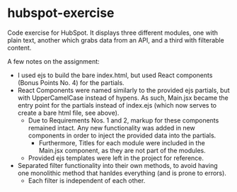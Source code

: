# hubspot-exercise
Code exercise for HubSpot. It displays three different modules, one with plain text, another which grabs data from an API, and a third with filterable content.

A few notes on the assignment:
* I used ejs to build the bare index.html, but used React components (Bonus Points No. 4) for the partials.
* React Components were named similarly to the provided ejs partials, but with UpperCamelCase instead of hypens. As such, Main.jsx became the entry point for the partials instead of index.ejs (which now serves to create a bare html file, see above).
    * Due to Requirements Nos. 1 and 2, markup for these components remained intact. Any new functionality was added in new components in order to inject the provided data into the partials.
        * Furthermore, Titles for each module were included in the Main.jsx component, as they are not part of the modules.
    * Provided ejs templates were left in the project for reference.
* Separated filter functionality into their own methods, to avoid having one monolithic method that hanldes everything (and is prone to errors).
    * Each filter is independent of each other.
